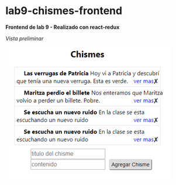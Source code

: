 # lab9-chismes-frontend
**Frontend de lab 9 - Realizado con react-redux**  &nbsp;

*Vista preliminar*

![alt text](https://github.com/ivettemar16020/lab9-chismes-frontend/blob/master/chisme.PNG)
